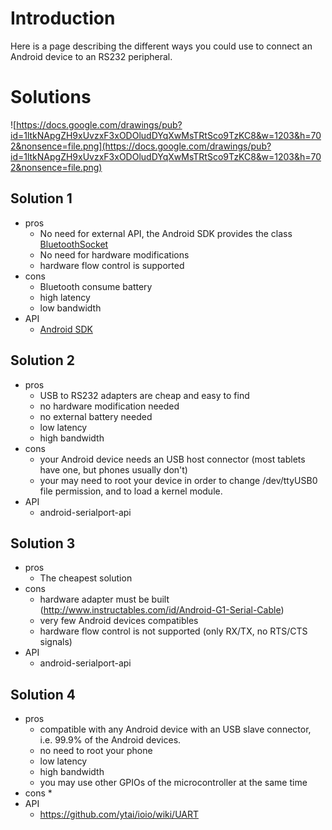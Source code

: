 

# Introduction #

Here is a page describing the different ways you could use to connect an Android device to an RS232 peripheral.

# Solutions #

![https://docs.google.com/drawings/pub?id=1ltkNApgZH9xUvzxF3xODOludDYqXwMsTRtSco9TzKC8&w=1203&h=702&nonsence=file.png](https://docs.google.com/drawings/pub?id=1ltkNApgZH9xUvzxF3xODOludDYqXwMsTRtSco9TzKC8&w=1203&h=702&nonsence=file.png)

## Solution 1 ##
  * pros
    * No need for external API, the Android SDK provides the class [BluetoothSocket](http://developer.android.com/reference/android/bluetooth/BluetoothSocket.html)
    * No need for hardware modifications
    * hardware flow control is supported
  * cons
    * Bluetooth consume battery
    * high latency
    * low bandwidth
  * API
    * [Android SDK](http://developer.android.com/guide/topics/wireless/bluetooth.html)

## Solution 2 ##
  * pros
    * USB to RS232 adapters are cheap and easy to find
    * no hardware modification needed
    * no external battery needed
    * low latency
    * high bandwidth
  * cons
    * your Android device needs an USB host connector (most tablets have one, but phones usually don't)
    * your may need to root your device in order to change /dev/ttyUSB0 file permission, and to load a kernel module.
  * API
    * android-serialport-api

## Solution 3 ##
  * pros
    * The cheapest solution
  * cons
    * hardware adapter must be built (http://www.instructables.com/id/Android-G1-Serial-Cable)
    * very few Android devices compatibles
    * hardware flow control is not supported (only RX/TX, no RTS/CTS signals)
  * API
    * android-serialport-api

## Solution 4 ##
  * pros
    * compatible with any Android device with an USB slave connector, i.e. 99.9% of the Android devices.
    * no need to root your phone
    * low latency
    * high bandwidth
    * you may use other GPIOs of the microcontroller at the same time
  * cons
    * 
  * API
    * https://github.com/ytai/ioio/wiki/UART